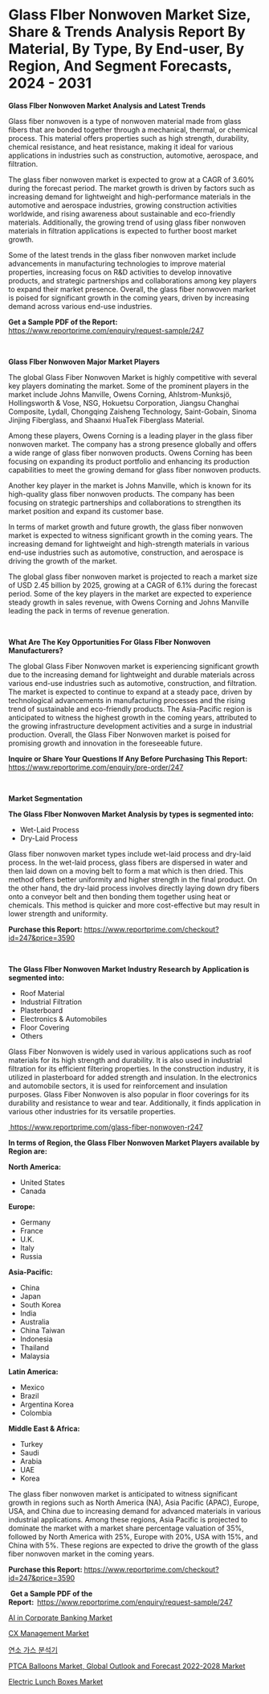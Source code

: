 <p><h1>Glass FIber Nonwoven Market Size, Share & Trends Analysis Report By Material, By Type, By End-user, By Region, And Segment Forecasts, 2024 - 2031</h1></p><p><strong>Glass FIber Nonwoven Market Analysis and Latest Trends</strong></p>
<p><p>Glass fiber nonwoven is a type of nonwoven material made from glass fibers that are bonded together through a mechanical, thermal, or chemical process. This material offers properties such as high strength, durability, chemical resistance, and heat resistance, making it ideal for various applications in industries such as construction, automotive, aerospace, and filtration.</p><p>The glass fiber nonwoven market is expected to grow at a CAGR of 3.60% during the forecast period. The market growth is driven by factors such as increasing demand for lightweight and high-performance materials in the automotive and aerospace industries, growing construction activities worldwide, and rising awareness about sustainable and eco-friendly materials. Additionally, the growing trend of using glass fiber nonwoven materials in filtration applications is expected to further boost market growth.</p><p>Some of the latest trends in the glass fiber nonwoven market include advancements in manufacturing technologies to improve material properties, increasing focus on R&D activities to develop innovative products, and strategic partnerships and collaborations among key players to expand their market presence. Overall, the glass fiber nonwoven market is poised for significant growth in the coming years, driven by increasing demand across various end-use industries.</p></p>
<p><strong>Get a Sample PDF of the Report:&nbsp;</strong> <a href="https://www.reportprime.com/enquiry/request-sample/247">https://www.reportprime.com/enquiry/request-sample/247</a></p>
<p>&nbsp;</p>
<p><strong>Glass FIber Nonwoven Major Market Players</strong></p>
<p><p>The global Glass Fiber Nonwoven Market is highly competitive with several key players dominating the market. Some of the prominent players in the market include Johns Manville, Owens Corning, Ahlstrom-Munksjö, Hollingsworth & Vose, NSG, Hokuetsu Corporation, Jiangsu Changhai Composite, Lydall, Chongqing Zaisheng Technology, Saint-Gobain, Sinoma Jinjing Fiberglass, and Shaanxi HuaTek Fiberglass Material.</p><p>Among these players, Owens Corning is a leading player in the glass fiber nonwoven market. The company has a strong presence globally and offers a wide range of glass fiber nonwoven products. Owens Corning has been focusing on expanding its product portfolio and enhancing its production capabilities to meet the growing demand for glass fiber nonwoven products.</p><p>Another key player in the market is Johns Manville, which is known for its high-quality glass fiber nonwoven products. The company has been focusing on strategic partnerships and collaborations to strengthen its market position and expand its customer base.</p><p>In terms of market growth and future growth, the glass fiber nonwoven market is expected to witness significant growth in the coming years. The increasing demand for lightweight and high-strength materials in various end-use industries such as automotive, construction, and aerospace is driving the growth of the market.</p><p>The global glass fiber nonwoven market is projected to reach a market size of USD 2.45 billion by 2025, growing at a CAGR of 6.1% during the forecast period. Some of the key players in the market are expected to experience steady growth in sales revenue, with Owens Corning and Johns Manville leading the pack in terms of revenue generation.</p></p>
<p>&nbsp;</p>
<p><strong>What Are The Key Opportunities For Glass FIber Nonwoven Manufacturers?</strong></p>
<p><p>The global Glass Fiber Nonwoven market is experiencing significant growth due to the increasing demand for lightweight and durable materials across various end-use industries such as automotive, construction, and filtration. The market is expected to continue to expand at a steady pace, driven by technological advancements in manufacturing processes and the rising trend of sustainable and eco-friendly products. The Asia-Pacific region is anticipated to witness the highest growth in the coming years, attributed to the growing infrastructure development activities and a surge in industrial production. Overall, the Glass Fiber Nonwoven market is poised for promising growth and innovation in the foreseeable future.</p></p>
<p><strong>Inquire or Share Your Questions If Any Before Purchasing This Report:</strong> <a href="https://www.reportprime.com/enquiry/pre-order/247">https://www.reportprime.com/enquiry/pre-order/247</a></p>
<p>&nbsp;</p>
<p><strong>Market Segmentation</strong></p>
<p><strong>The Glass FIber Nonwoven Market Analysis by types is segmented into:</strong></p>
<p><ul><li>Wet-Laid Process</li><li>Dry-Laid Process</li></ul></p>
<p><p>Glass fiber nonwoven market types include wet-laid process and dry-laid process. In the wet-laid process, glass fibers are dispersed in water and then laid down on a moving belt to form a mat which is then dried. This method offers better uniformity and higher strength in the final product. On the other hand, the dry-laid process involves directly laying down dry fibers onto a conveyor belt and then bonding them together using heat or chemicals. This method is quicker and more cost-effective but may result in lower strength and uniformity.</p></p>
<p><strong>Purchase this Report:&nbsp;</strong><a href="https://www.reportprime.com/checkout?id=247&price=3590">https://www.reportprime.com/checkout?id=247&price=3590</a></p>
<p>&nbsp;</p>
<p><strong>The Glass FIber Nonwoven Market Industry Research by Application is segmented into:</strong></p>
<p><ul><li>Roof Material</li><li>Industrial Filtration</li><li>Plasterboard</li><li>Electronics & Automobiles</li><li>Floor Covering</li><li>Others</li></ul></p>
<p><p>Glass Fiber Nonwoven is widely used in various applications such as roof materials for its high strength and durability. It is also used in industrial filtration for its efficient filtering properties. In the construction industry, it is utilized in plasterboard for added strength and insulation. In the electronics and automobile sectors, it is used for reinforcement and insulation purposes. Glass Fiber Nonwoven is also popular in floor coverings for its durability and resistance to wear and tear. Additionally, it finds application in various other industries for its versatile properties.</p></p>
<p><a href="https://www.reportprime.com/glass-fiber-nonwoven-r247">&nbsp;https://www.reportprime.com/glass-fiber-nonwoven-r247</a></p>
<p><strong>In terms of Region, the Glass FIber Nonwoven Market Players available by Region are:</strong></p>
<p>
    <p> <strong> North America: </strong>
        <ul>
            <li>United States</li>
            <li>Canada</li>
        </ul>
        </p> 
    <p> <strong> Europe: </strong>
        <ul>
            <li>Germany</li>
            <li>France</li>
            <li>U.K.</li>
            <li>Italy</li>
            <li>Russia</li>
        </ul>
        </p> 
    <p> <strong> Asia-Pacific: </strong>
        <ul>
            <li>China</li>
            <li>Japan</li>
            <li>South Korea</li>
            <li>India</li>
            <li>Australia</li>
            <li>China Taiwan</li>
            <li>Indonesia</li>
            <li>Thailand</li>
            <li>Malaysia</li>
        </ul>
        </p> 
    <p> <strong> Latin America: </strong>
        <ul>
            <li>Mexico</li>
            <li>Brazil</li>
            <li>Argentina Korea</li>
            <li>Colombia</li>
        </ul>
        </p> 
    <p> <strong> Middle East & Africa: </strong>
        <ul>
            <li>Turkey</li>
            <li>Saudi</li>
            <li>Arabia</li>
            <li>UAE</li>
            <li>Korea</li>
        </ul>
    </p>
    </p>
<p><p>The glass fiber nonwoven market is anticipated to witness significant growth in regions such as North America (NA), Asia Pacific (APAC), Europe, USA, and China due to increasing demand for advanced materials in various industrial applications. Among these regions, Asia Pacific is projected to dominate the market with a market share percentage valuation of 35%, followed by North America with 25%, Europe with 20%, USA with 15%, and China with 5%. These regions are expected to drive the growth of the glass fiber nonwoven market in the coming years.</p></p>
<p><strong>Purchase this Report: </strong><a href="https://www.reportprime.com/checkout?id=247&price=3590">https://www.reportprime.com/checkout?id=247&price=3590</a></p>
<p>&nbsp;<strong>Get a Sample PDF of the Report:&nbsp;&nbsp;</strong><a href="https://www.reportprime.com/enquiry/request-sample/247">https://www.reportprime.com/enquiry/request-sample/247</a></p>
<p><strong></strong></p>
<p><p><a href="https://issuu.com/reportprime-2/docs/ai-in-corporate-banking-market-size-2030.pptx">AI in Corporate Banking Market</a></p><p><a href="https://issuu.com/reportprime-2/docs/cx-management-market-size-2030.pptx">CX Management Market</a></p><p><a href="https://medium.com/@reylowe2022/%ED%99%94%EC%97%BC-%EA%B0%80%EC%8A%A4-%EB%B6%84%EC%84%9D%EA%B8%B0-%EC%8B%9C%EC%9E%A5-%EC%98%88%EC%B8%A1-%EC%8B%9C%EC%9E%A5-%EB%8F%99%ED%96%A5-%EB%B0%8F-%EC%98%81%ED%96%A5-%EB%B6%84%EC%84%9D-2024-2031-f99d9d148c37">연소 가스 분석기</a></p><p><a href="https://medium.com/@pinkierau13/ptca-balloons-market-global-outlook-and-forecast-2022-2028-market-a-global-and-regional-21ad328d502d">PTCA Balloons Market, Global Outlook and Forecast 2022-2028 Market</a></p><p><a href="https://www.linkedin.com/pulse/electric-lunch-boxes-market-growth-outlook-from-2024-2031-projecting-zuycc">Electric Lunch Boxes Market</a></p></p>